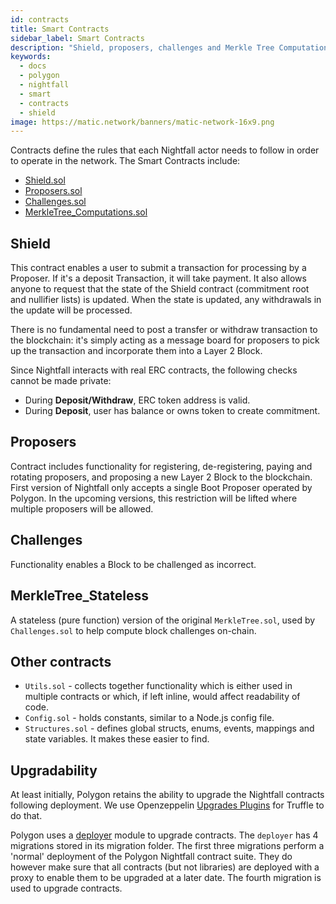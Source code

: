 ```yaml
---
id: contracts
title: Smart Contracts
sidebar_label: Smart Contracts
description: "Shield, proposers, challenges and Merkle Tree Computations."
keywords:
  - docs
  - polygon
  - nightfall
  - smart
  - contracts
  - shield
image: https://matic.network/banners/matic-network-16x9.png
---
```


Contracts define the rules that each Nightfall actor needs to follow in order to operate in the network. The Smart Contracts include:

- [Shield.sol](#shield)
- [Proposers.sol](#proposers)
- [Challenges.sol](#challenges)
- [MerkleTree_Computations.sol](#merkletree_computations)

## Shield
This contract enables a user to submit a transaction for processing by a Proposer. If it's a deposit Transaction, it will take payment. It also allows anyone to request that the state of the Shield contract (commitment root and nullifier lists) is updated. When the state is updated, any withdrawals in the update will be processed.

There is no fundamental need to post a transfer or withdraw transaction to the blockchain: it's simply acting as a message board for proposers to pick up the transaction and incorporate them into a Layer 2 Block.

Since Nightfall interacts with real ERC contracts, the following checks cannot be made private:

- During **Deposit/Withdraw**, ERC token address is valid.
- During **Deposit**, user has balance or owns token to create commitment.

## Proposers
Contract includes functionality for registering, de-registering, paying and rotating proposers, and proposing a new Layer 2 Block to the blockchain. First version of Nightfall only accepts a single Boot Proposer operated by Polygon. In the upcoming versions, this restriction will be lifted where multiple proposers will be allowed.

## Challenges
Functionality enables a Block to be challenged as incorrect.

## MerkleTree_Stateless
A stateless (pure function) version of the original `MerkleTree.sol`, used by `Challenges.sol` to help compute block challenges on-chain.

## Other contracts
- `Utils.sol` - collects together functionality which is either used in multiple contracts or which, if left inline, would affect readability of code.
- `Config.sol` - holds constants, similar to a Node.js config file.
- `Structures.sol` - defines global structs, enums, events, mappings and state variables. It makes these easier to find.

## Upgradability
At least initially, Polygon retains the ability to upgrade the Nightfall contracts following deployment. We use Openzeppelin [Upgrades Plugins](https://docs.openzeppelin.com/upgrades-plugins/1.x/) for Truffle to do that.

Polygon uses a [deployer](https://github.com/EYBlockchain/nightfall_3/tree/master/nightfall-deployer) module to upgrade contracts. The `deployer` has 4 migrations stored in its migration folder. The first three migrations perform a 'normal' deployment of the Polygon Nightfall contract suite. They do however make sure that all contracts (but not libraries) are deployed with a proxy to enable them to be upgraded at a later date. The fourth migration is used to upgrade contracts.
